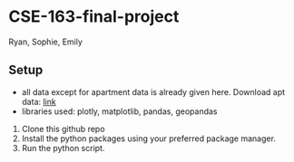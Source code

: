 # CSE-163-final-project
Ryan, Sophie, Emily

## Setup

- all data except for apartment data is already given here. Download apt data: [link](https://www.kaggle.com/datasets/michaelbryantds/bay-area-craigslist-rentals?resource=download)
- libraries used: plotly, matplotlib, pandas, geopandas

1. Clone this github repo
2. Install the python packages using your preferred package manager.
3. Run the python script.
